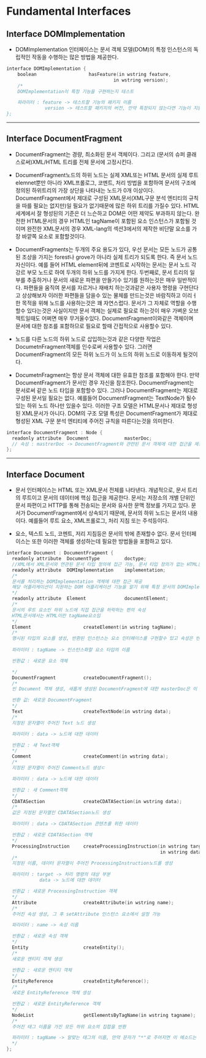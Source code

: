 # Fundamental Interfaces

## Interface DOMImplementation
- DOMImplementation 인터페이스는 문서 객체 모델(DOM)의 특정 인스턴스의 독립적인 작동을 수행하는 많은 방법을 제공한다.

```c
interface DOMImplementation {
    boolean                   hasFeature(in wstring feature, 
                                       in wstring version);
    /*
    DOMImplementation이 특정 기능을 구현하는지 테스트

    파라미터 : feature -> 테스트할 기능의 패키지 이름
              version -> 테스트할 패키지의 버전, 만약 특정되지 않는다면 기능이 지원하는 버전을 DOMImplementation를 true로 반환            
};
```
---
## Interface DocumentFragment
- DocumentFragment는 경량, 최소화된 문서 객체이다. 그리고 (문서의 슈퍼 클래스로써)XML/HTML 트리를 전체 문서에 고정시킨다.

- DocumentFragment노드의 하위 노드는 실제 XML또는 HTML 문서의 실제 루트 elemnet뿐만 아니라 XML프롤로그, 코멘트, 처리 방법을 포함하여 문서의 구조에 정의된 하위트리의 가장 상단을 나타내는 노드가 0개 이상이다.
DocumentFragment에서 제대로 구성된 XML문서(XML구문 분석 엔티티의 규칙을 따를 필요는 없지만)일 필요가 없기때문에 많은 하위 트리를 가질수 있다.
HTML 세계에서 잘 형성된의 기준은 더 느슨하고 DOM은 어떤 제약도 부과하지 않는다.
완전한 HTML문서의 경우 HTML인 tagName이 포함된 요소 인스턴스가 포함될 것이며
완전한 XML문서의 경우 XML-lang의 섹션3에서의 제작한 비단말 요소를 가장 바깥쪽 요소로 포함할것이다.

- DocumentFragments는 두개의 주요 용도가 있다,
우선 문서는 모든 노드가 공통된 조상을 가지는 forest나 grove가 아니라 실제 트리가 되도록 한다. 즉 문서 노드 자신이다.
예를 들어 HTML element뒤에 코멘트로 시작하는 문서는 문서 노드 각강르 부모 노드로 하여 두개의 하위 노드를 가지게 한다.
두번째로, 문서 트리의 일부를 추출하거나 문서의 새로운 파편을 만들기수 있기를 원하는것은 매우 일반적이다.
파편들을 움직여 문서를 자르거나 재배치 하는것과같은 사용자 명령을 구현단다고 상상해보자
이러한 파편들을 담을수 있는 물체를 만드는것은 바람직하고 이리ㅓ한 목적을 위해 노드를 사용하는것은 꽤 자연스럽다. 문서가 그 자체로 역할을 수행할수 있다는것은 사실이지만
문서 객체는 실제로 필요로 하는것이 매우 가벼운 오브젝트일때도 어쩌면 매우 무거울수있다.
DocumentFragment이와같은 객체이며 문서에 대한 참조를 포함하므로 필요로 할때 간접적으로 사용할수 있다.

- 노드를 다른 노드의 하위 노드로 삽입하는것과 같은 다양한 작업은 DocumetnFragment객체를 인수로써 사용할수 있다.
그러면 DocumentFragment의 모든 하위 노드가 이 노드의 하위 노드로 이동하게 될것이다.

- DocumetnFragment는 항상 문서 객체에 대한 유효한 참조를 포함해야 한다.
만약 DocumentFragment가 문서인 경우 자신을 참조한다. DocumentFragment는 문서로써 같은 노드 타입을 포함할수 있다.
그러나 DocumentFragment는 제대로 구성된 문서일 필요는 없다.
예를들어 DocumentFragment는 TextNode가 될수 있는 하위 노드 하나만 있을수 있다.
이러한 구조 모델은 HTML문서나 제대로 형성된 XML문서가 아니다.
DOM의 구조 모델 특성은 DocumentFragment가 제대로 형성된 XML 구문 분석 엔티티에 주어진 규칙을 따른다는것을 의미한다.

```c
interface DocumentFragment : Node {
  readonly attribute  Document             masterDoc;
  // 속성 : mastrerDoc -> DocumentFragment와 관련된 문서 객체에 대한 접근을 제공
};
```
---
## Interface Document
- 문서 인터페이스는 HTML 또는 XML문서 전체를 나타낸다. 개념적으로, 문서 트리의 루트이고
문서의 데이터에 핵심 접근을 제공한다. 문서는 저장소의 개별 단위인 문서 파편이고 HTTP를 통해 전송되는 문서와 유사한 문맥 정보를 가지고 있다.
문서가 DocumentFragment에서 상속되기 때문에, 문서의 하위 노드는 문서의 내용이다.
예를들어 루트 요소, XML프롤로그, 처리 지침 또는 주석등이다.

- 요소, 텍스트 노드, 코멘트, 저리 지침등은 문서의 밖에 존재할수 없다.
문서 인터페이스는 또한 이러한 객체를 생성하는데 필요한 방법들을 포함하고 있다.

```c
interface Document : DocumentFragment {
  readonly attribute  DocumentType         doctype;
  //XML에서 XML문서와 연관된 문서 타입 정의에 접근 가능, 문서 타입 정의가 없는 HTML문서나 XML문서는 null 리턴
  readonly attribute  DOMImplementation    implementation;
  /*
  문서를 처리하는 DOMImplementation 객체에 대한 접근 제공
  해당 어플리케이션이 지원하는 DOM 어플리케이션 기능을 알기 위해 특정 문서의 DOMImplementation을 얻을 필요가 있기때문에 필수적임
  */
  readonly attribute  Element              documentElement;
  /* 
  문서의 루트 요소인 하위 노드에 직접 접근을 허락하는 편의 속성
  HTML문서에서는 HTML이란 tagName요소임  
  */
  Element                   createElement(in wstring tagName);
  /*
  명시된 타입의 요소를 생성, 반환된 인스턴스는 요소 인터페이스를 구현할수 있고 속성은 반환된 객체에 직접 지정 가능
  
  파라미터 : tagName -> 인스턴스화할 요소 타입의 이름

  반환값 : 새로운 요소 객체

  */
  DocumentFragment          createDocumentFragment();
  /*
  빈 Document 객체 생성, 새롭게 생성된 DocumentFragment에 대한 masterDoc은 이 메소드가 호출되는 문서

  반환 값: 새로운 DocumentFragment
  */
  Text                      createTextNode(in wstring data);
  /*
  지정된 문자열이 주어진 Text 노드 생성

  파라미터 : data -> 노드에 대한 데이터

  반환값 : 새 Text객체
  */
  Comment                   createComment(in wstring data);
  /*
  지정된 문자열이 주어진 Comment노드 생성ㄷ

  파라미터 : data -> 노드에 대한 데이터

  반환값 : 새 Comment객체
  */
  CDATASection              createCDATASection(in wstring data);
  /*
  값은 지정된 문자열인 CDATASection노드 생성

  파라미터 : data -> CDATASection 콘텐츠를 위한 데이터

  반환값 : 새로운 CDATASection 객체
  */
  ProcessingInstruction     createProcessingInstruction(in wstring target, 
                                                        in wstring data);
  /*
  지정된 이름, 데이터 문자열이 주어진 ProcessingInstruction노드를 생성

  파라미터 : target -> 처리 명령의 대상 부분
            data -> 노드에 대한 데이터

  반환값 : 새로운 ProcessingInstruction 객체
  */
  Attribute                 createAttribute(in wstring name);
  /*
  주어진 속성 생성, 그 후 setAttribute 인스턴스 요소에서 설정 가능

  파라미터 : name -> 속성 이름

  반환값 : 새로운 속성 객체
  */
  Entity                    createEntity();
  /*
  새로운 엔티티 객체 생성

  반환값 : 새로운 엔티티 객체
  */
  EntityReference           createEntityReference();
  /*
  새로운 EntityReference 객체 생성

  반환값 : 새로운 EntityReference 객체
  */
  NodeList                  getElementsByTagName(in wstring tagname);
  /*
  주어진 태그 이름을 가진 모든 하위 요소의 집합을 반환

  파라미터 : tagName -> 알맞는 태그의 이름, 만약 문자가 "*"로 주어지면 이 메소드는 문서의 모든 요소를 반환
  */
};
```